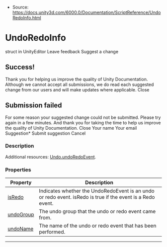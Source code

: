* Source: https://docs.unity3d.com/6000.0/Documentation/ScriptReference/UndoRedoInfo.html

# UndoRedoInfo
struct in UnityEditor
Leave feedback
Suggest a change
## Success!
Thank you for helping us improve the quality of Unity Documentation. Although we cannot accept all submissions, we do read each suggested change from our users and will make updates where applicable.
Close
## Submission failed
For some reason your suggested change could not be submitted. Please <a>try again</a> in a few minutes. And thank you for taking the time to help us improve the quality of Unity Documentation.
Close
Your name Your email Suggestion* Submit suggestion
Cancel
### Description
Additional resources: [Undo.undoRedoEvent](https://docs.unity3d.com/6000.0/Documentation/ScriptReference/Undo-undoRedoEvent.html).
### Properties
Property | Description  
---|---  
[isRedo](https://docs.unity3d.com/6000.0/Documentation/ScriptReference/UndoRedoInfo-isRedo.html) | Indicates whether the UndoRedoEvent is an undo or redo event. isRedo is true if the event is a Redo event.  
[undoGroup](https://docs.unity3d.com/6000.0/Documentation/ScriptReference/UndoRedoInfo-undoGroup.html) | The undo group that the undo or redo event came from.  
[undoName](https://docs.unity3d.com/6000.0/Documentation/ScriptReference/UndoRedoInfo-undoName.html) | The name of the undo or redo event that has been performed.  
* * *
